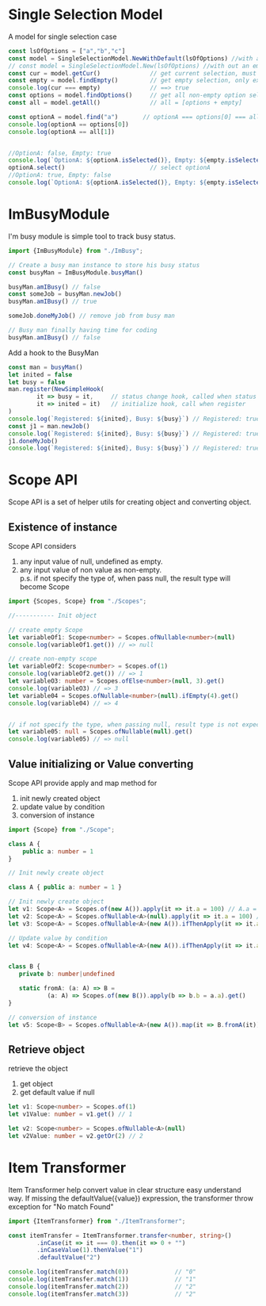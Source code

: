 # Single Selection Model
A model for single selection case

```typescript
const lsOfOptions = ["a","b","c"]
const model = SingleSelectionModel.NewWithDefault(lsOfOptions) //with an empty default selected item
// const model = SingleSelectionModel.New(lsOfOptions) //with out an empty default selected item
const cur = model.getCur()              // get current selection, must have 1 selection
const empty = model.findEmpty()         // get empty selection, only exists when init with NewWithDefault function
console.log(cur === empty)              // ==> true
const options = model.findOptions()     // get all non-empty option selection
const all = model.getAll()              // all = [options + empty]

const optionA = model.find("a")       // optionA === options[0] === all[1]
console.log(optionA == options[0])
console.log(optionA == all[1])


//OptionA: false, Empty: true
console.log(`OptionA: ${optionA.isSelected()}, Empty: ${empty.isSelected()}`)
optionA.select()                        // select optionA
//OptionA: true, Empty: false
console.log(`OptionA: ${optionA.isSelected()}, Empty: ${empty.isSelected()}`)
```

# ImBusyModule

I'm busy module is simple tool to track busy status.

````typescript
import {ImBusyModule} from "./ImBusy";

// Create a busy man instance to store his busy status
const busyMan = ImBusyModule.busyMan()

busyMan.amIBusy() // false
const someJob = busyMan.newJob()
busyMan.amIBusy() // true

someJob.doneMyJob() // remove job from busy man

// Busy man finally having time for coding
busyMan.amIBusy() // false 
````

Add a hook to the BusyMan
```typescript
const man = busyMan()
let inited = false
let busy = false
man.register(NewSimpleHook(
        it => busy = it,     // status change hook, called when status change
        it => inited = it)   // initialize hook, call when register
)
console.log(`Registered: ${inited}, Busy: ${busy}`) // Registered: true, Busy: false
const j1 = man.newJob()
console.log(`Registered: ${inited}, Busy: ${busy}`) // Registered: true, Busy: true
j1.doneMyJob()
console.log(`Registered: ${inited}, Busy: ${busy}`) // Registered: true, Busy: false
```

# Scope API

Scope API is a set of helper utils for creating object and converting object.

## Existence of instance

Scope API considers

1. any input value of null, undefined as empty.
2. any input value of non value as non-empty. \
   p.s. if not specify the type of, when pass null, the result type will become Scope<null>

```typescript
import {Scopes, Scope} from "./Scopes";

//----------- Init object

// create empty Scope
let variableOf1: Scope<number> = Scopes.ofNullable<number>(null)
console.log(variableOf1.get()) // => null

// create non-empty scope
let variableOf2: Scope<number> = Scopes.of(1)
console.log(variableOf2.get()) // => 1
let variableO3: number = Scopes.ofElse<number>(null, 3).get()
console.log(variableO3) // => 3
let variable04 = Scopes.ofNullable<number>(null).ifEmpty(4).get()
console.log(variable04) // => 4


// if not specify the type, when passing null, result type is not expected
let variable05: null = Scopes.ofNullable(null).get()
console.log(variable05) // => null
```

## Value initializing or Value converting

Scope API provide apply and map method for

1. init newly created object
2. update value by condition
3. conversion of instance

```typescript
import {Scope} from "./Scope";

class A {
    public a: number = 1
}

// Init newly create object

class A { public a: number = 1 }

// Init newly create object
let v1: Scope<A> = Scopes.of(new A()).apply(it => it.a = 100) // A.a = 100
let v2: Scope<A> = Scopes.ofNullable<A>(null).apply(it => it.a = 100) // A = null, if null apply statment is not executed
let v3: Scope<A> = Scopes.ofNullable<A>(new A()).ifThenApply(it => it.a == 1, it => it.a = 2) // A.a = 2

// Update value by condition
let v4: Scope<A> = Scopes.ofNullable<A>(new A()).ifThenApply(it => it.a == 0, it => it.a = 2) // A.a = 1


class B {
   private b: number|undefined

   static fromA: (a: A) => B =
           (a: A) => Scopes.of(new B()).apply(b => b.b = a.a).get()
}

// conversion of instance
let v5: Scope<B> = Scopes.ofNullable<A>(new A()).map(it => B.fromA(it)) // B.b = 1
```

## Retrieve object

retrieve the object

1. get object
2. get default value if null

```typescript
let v1: Scope<number> = Scopes.of(1)
let v1Value: number = v1.get() // 1

let v2: Scope<number> = Scopes.ofNullable<A>(null)
let v2Value: number = v2.getOr(2) // 2
```

# Item Transformer

Item Transformer help convert value in clear structure easy understand way.
If missing the defaultValue({value}) expression, the transformer throw exception for "No match Found"

```typescript
import {ItemTransformer} from "./ItemTransformer";

const itemTransfer = ItemTransformer.transfer<number, string>()
        .inCase(it => it === 0).then(it => 0 + "")
        .inCaseValue(1).thenValue("1")
        .defaultValue("2")

console.log(itemTransfer.match(0))             // "0"
console.log(itemTransfer.match(1))             // "1"
console.log(itemTransfer.match(2))             // "2"
console.log(itemTransfer.match(3))             // "2"
```



